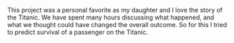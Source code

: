This project was a personal favorite as my daughter and I love the story of the Titanic. We have spent many hours discussing what happened, and what we thought could have changed the overall outcome. So for this I tried to predict survival of a passenger on the Titanic.
